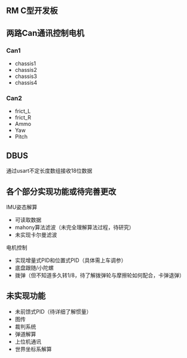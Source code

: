 ## RM C型开发板 

## 两路Can通讯控制电机

### **Can1**

- chassis1
- chassis2
- chassis3
- chassis4

### Can2

- frict_L
- frict_R
- Ammo
- Yaw
- Pitch

## DBUS

通过usart不定长度数组接收18位数据

## 各个部分实现功能或待完善更改

IMU姿态解算

- 可读取数据
- mahony算法滤波（未完全理解算法过程，待研究）
- 未实现卡尔曼滤波

电机控制

- 实现增量式PID和位置式PID（具体需上车调参）
- 底盘跟随/小陀螺
- 拨弹（但不知道多久转1/8，待了解拨弹轮与摩擦轮如何配合，卡弹退弹）

## 未实现功能

- 未前馈式PID（待详细了解惯量）
- 图传
- 裁判系统
- 弹道解算
- 上位机通讯
- 世界坐标系解算